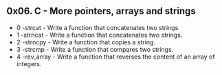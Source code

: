 ## 0x06. C - More pointers, arrays and strings
* 0 -strcat - Write a function that concatenates two strings
* 1 -strncat - Write a function that concatenates two strings.
* 2 -strncpy - Write a function that copies a string.
* 3 -strcmp - Write a function that compares two strings.
* 4 -rev_array - Write a function that reverses the content of an array of integers.
